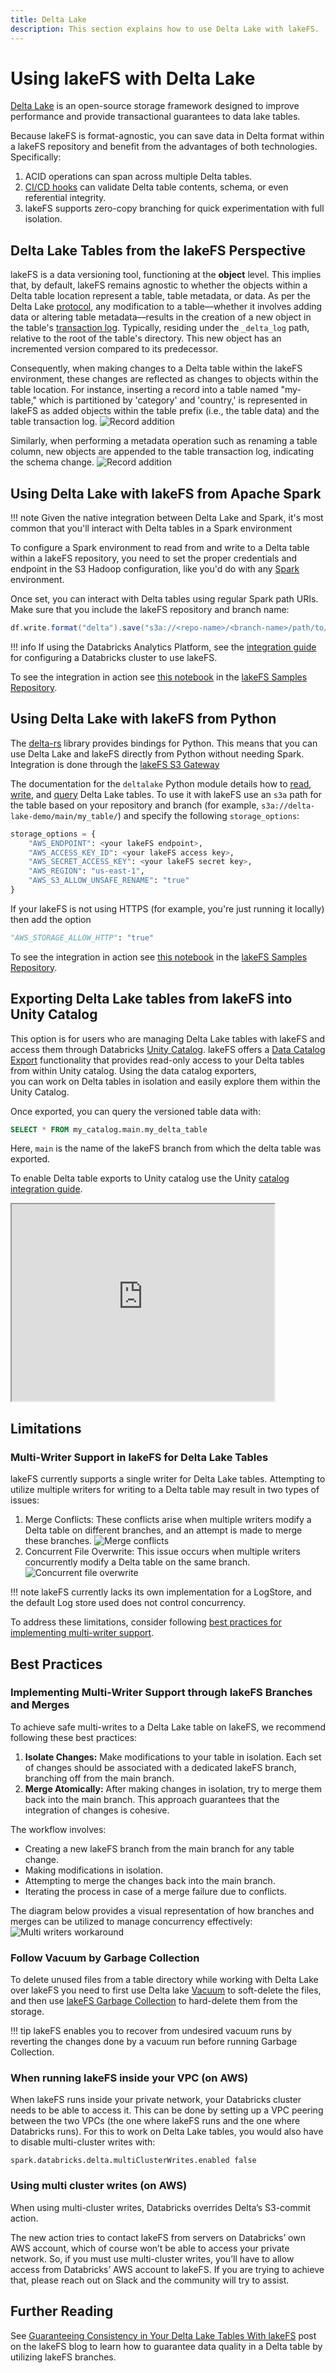 ```yaml
---
title: Delta Lake
description: This section explains how to use Delta Lake with lakeFS.
---
```


# Using lakeFS with Delta Lake

[Delta Lake](https://delta.io/) is an open-source storage framework designed to improve performance and provide transactional guarantees to data lake tables.

Because lakeFS is format-agnostic, you can save data in Delta format within a lakeFS repository and benefit from the advantages of both technologies. Specifically:

1. ACID operations can span across multiple Delta tables.
2. [CI/CD hooks][data-quality-gates] can validate Delta table contents, schema, or even referential integrity.
3. lakeFS supports zero-copy branching for quick experimentation with full isolation.

## Delta Lake Tables from the lakeFS Perspective

lakeFS is a data versioning tool, functioning at the **object** level. This implies that, by default, lakeFS remains agnostic
to whether the objects within a Delta table location represent a table, table metadata, or data. As per the Delta Lake [protocol](https://github.com/delta-io/delta/blob/master/PROTOCOL.md),
any modification to a table—whether it involves adding data or altering table metadata—results in the creation of a new object
in the table's [transaction log](https://www.databricks.com/blog/2019/08/21/diving-into-delta-lake-unpacking-the-transaction-log.html).
Typically, residing under the `_delta_log` path, relative to the root of the table's directory. This new object has an incremented version compared to its predecessor.

Consequently, when making changes to a Delta table within the lakeFS environment, these changes are reflected as changes
to objects within the table location. For instance, inserting a record into a table named "my-table," which is partitioned
by 'category' and 'country,' is represented in lakeFS as added objects within the table prefix (i.e., the table data) and the table transaction log.
![Record addition](../assets/img/delta-record-addition.png)

Similarly, when performing a metadata operation such as renaming a table column, new objects are appended to the table transaction log,
indicating the schema change.
![Record addition](../assets/img/delta-schema-change.png)

## Using Delta Lake with lakeFS from Apache Spark

!!! note
    Given the native integration between Delta Lake and Spark, it's most common that you'll interact with Delta tables in a Spark environment

To configure a Spark environment to read from and write to a Delta table within a lakeFS repository, you need to set the proper credentials and endpoint in the S3 Hadoop configuration, like you'd do with any [Spark](./spark.md) environment.

Once set, you can interact with Delta tables using regular Spark path URIs. Make sure that you include the lakeFS repository and branch name:

```scala
df.write.format("delta").save("s3a://<repo-name>/<branch-name>/path/to/delta-table")
```

!!! info
    If using the Databricks Analytics Platform, see the [integration guide](./spark.md#installation) for configuring a Databricks cluster to use lakeFS.

To see the integration in action see [this notebook](https://github.com/treeverse/lakeFS-samples/blob/main/00_notebooks/delta-lake.ipynb) in the [lakeFS Samples Repository](https://github.com/treeverse/lakeFS-samples/).

## Using Delta Lake with lakeFS from Python

The [delta-rs](https://github.com/delta-io/delta-rs) library provides bindings for Python. This means that you can use Delta Lake and lakeFS directly from Python without needing Spark. Integration is done through the [lakeFS S3 Gateway](../understand/architecture.md#s3-gateway)

The documentation for the `deltalake` Python module details how to [read](https://delta-io.github.io/delta-rs/python/usage.html#loading-a-delta-table), [write](https://delta-io.github.io/delta-rs/python/usage.html#writing-delta-tables), and [query](https://delta-io.github.io/delta-rs/python/usage.html#querying-delta-tables) Delta Lake tables. To use it with lakeFS use an `s3a` path for the table based on your repository and branch (for example, `s3a://delta-lake-demo/main/my_table/`) and specify the following `storage_options`:

```python
storage_options = {
    "AWS_ENDPOINT": <your lakeFS endpoint>,
    "AWS_ACCESS_KEY_ID": <your lakeFS access key>,
    "AWS_SECRET_ACCESS_KEY": <your lakeFS secret key>,
    "AWS_REGION": "us-east-1",
    "AWS_S3_ALLOW_UNSAFE_RENAME": "true"
}
```

If your lakeFS is not using HTTPS (for example, you're just running it locally) then add the option

```python
"AWS_STORAGE_ALLOW_HTTP": "true"
```

To see the integration in action see [this notebook](https://github.com/treeverse/lakeFS-samples/blob/main/00_notebooks/delta-lake-python.ipynb) in the [lakeFS Samples Repository](https://github.com/treeverse/lakeFS-samples/).

## Exporting Delta Lake tables from lakeFS into Unity Catalog

This option is for users who are managing Delta Lake tables with lakeFS and access them through Databricks [Unity Catalog](https://www.databricks.com/product/unity-catalog). lakeFS offers
a [Data Catalog Export](../howto/catalog_exports.md) functionality that provides read-only access to your Delta tables from within Unity catalog. Using the data catalog exporters,  
you can work on Delta tables in isolation and easily explore them within the Unity Catalog.

Once exported, you can query the versioned table data with:

```sql
SELECT * FROM my_catalog.main.my_delta_table
```

Here, `main` is the name of the lakeFS branch from which the delta table was exported.

To enable Delta table exports to Unity catalog use the Unity [catalog integration guide](unity-catalog.md).

<iframe width="420" height="315" src="https://www.youtube.com/embed/rMDsnh7S2O0"></iframe>

## Limitations

<h3>Multi-Writer Support in lakeFS for Delta Lake Tables</h3>

lakeFS currently supports a single writer for Delta Lake tables. Attempting to utilize multiple writers for writing to a Delta table may result in two types of issues:

1. Merge Conflicts: These conflicts arise when multiple writers modify a Delta table on different branches, and an attempt is made to merge these branches.
    ![Merge conflicts](../assets/img/delta-lake/merge-conflict.png)
2. Concurrent File Overwrite: This issue occurs when multiple writers concurrently modify a Delta table on the same branch.
    ![Concurrent file overwrite](../assets/img/delta-lake/concurrent-file-overwrite.png)

!!! note
    lakeFS currently lacks its own implementation for a LogStore, and the default Log store used does not control concurrency.

To address these limitations, consider following [best practices for implementing multi-writer support](#implementing-multi-writer-support-through-lakefs-branches-and-merges).

## Best Practices

### Implementing Multi-Writer Support through lakeFS Branches and Merges

To achieve safe multi-writes to a Delta Lake table on lakeFS, we recommend following these best practices:

1. **Isolate Changes:** Make modifications to your table in isolation. Each set of changes should be associated with a dedicated lakeFS branch, branching off from the main branch.
2. **Merge Atomically:** After making changes in isolation, try to merge them back into the main branch. This approach guarantees that the integration of changes is cohesive.

The workflow involves:

* Creating a new lakeFS branch from the main branch for any table change.
* Making modifications in isolation.
* Attempting to merge the changes back into the main branch.
* Iterating the process in case of a merge failure due to conflicts.

The diagram below provides a visual representation of how branches and merges can be utilized to manage concurrency effectively:
![Multi writers workaround](../assets/img/delta-lake/multi-writers-with-lakefs-branches-merges.png)

### Follow Vacuum by Garbage Collection

To delete unused files from a table directory while working with Delta Lake over lakeFS you need to first use Delta lake
[Vacuum](https://docs.databricks.com/en/sql/language-manual/delta-vacuum.html) to soft-delete the files, and then use
[lakeFS Garbage Collection](../howto/garbage-collection/gc.md) to hard-delete them from the storage.

!!! tip
    lakeFS enables you to recover from undesired vacuum runs by reverting the changes done by a vacuum run before running Garbage Collection.

### When running lakeFS inside your VPC (on AWS)

When lakeFS runs inside your private network, your Databricks cluster needs to be able to access it.
This can be done by setting up a VPC peering between the two VPCs
(the one where lakeFS runs and the one where Databricks runs). For this to work on Delta Lake tables, you would also have to disable multi-cluster writes with:

```properties
spark.databricks.delta.multiClusterWrites.enabled false
```

### Using multi cluster writes (on AWS)

When using multi-cluster writes, Databricks overrides Delta’s S3-commit action.

The new action tries to contact lakeFS from servers on Databricks’ own AWS account, which of course won’t be able to access your private network.
So, if you must use multi-cluster writes, you’ll have to allow access from Databricks’ AWS account to lakeFS.
If you are trying to achieve that, please reach out on Slack and the community will try to assist.

## Further Reading

See [Guaranteeing Consistency in Your Delta Lake Tables With lakeFS](https://lakefs.io/blog/guarantee-consistency-in-your-delta-lake-tables-with-lakefs/) post on the lakeFS blog to learn how to guarantee data quality in a Delta table by utilizing lakeFS branches.

[data-quality-gates]:  ../understand/use_cases/cicd_for_data.md#using-hooks-as-data-quality-gates
